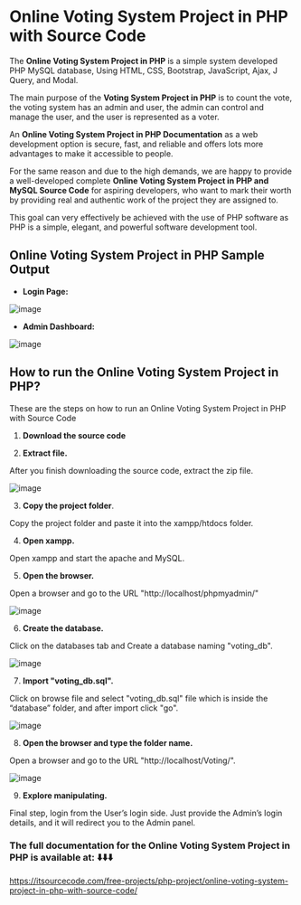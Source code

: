 # Online Voting System Project in PHP with Source Code

The **Online Voting System Project in PHP** is a simple system developed PHP MySQL database, Using HTML, CSS, Bootstrap, JavaScript, Ajax, J Query, and Modal.

The main purpose of the **Voting System Project in PHP** is to count the vote, the voting system has an admin and user, the admin can control and manage the user, and the user is represented as a voter.

An **Online Voting System Project in PHP Documentation** as a web development option is secure, fast, and reliable and offers lots more advantages to make it accessible to people.

For the same reason and due to the high demands, we are happy to provide a well-developed complete **Online Voting System Project in PHP and MySQL Source Code** for aspiring developers, who want to mark their worth by providing real and authentic work of the project they are assigned to.

This goal can very effectively be achieved with the use of PHP software as PHP is a simple, elegant, and powerful software development tool.

## Online Voting System Project in PHP Sample Output

* **Login Page:**
  
![image](https://github.com/user-attachments/assets/975e2847-6534-42c1-85df-a641c7f0784e)

* **Admin Dashboard:**

![image](https://github.com/user-attachments/assets/d934a106-7714-4f00-85db-7d03fe01ebe1)

## How to run the Online Voting System Project in PHP?

These are the steps on how to run an Online Voting System Project in PHP with Source Code

1. **Download the source code**

2. **Extract file.**

After you finish downloading the source code, extract the zip file.

![image](https://github.com/user-attachments/assets/9938a04b-c20b-42a6-9b17-f2c608687f31)

3. **Copy the project folder**.

Copy the project folder and paste it into the xampp/htdocs folder.

4. **Open xampp.**

Open xampp and start the apache and MySQL.

5. **Open the browser.**

Open a browser and go to the URL "http://localhost/phpmyadmin/"

![image](https://github.com/user-attachments/assets/1d8cf4ab-73ca-47e3-9698-b9f87f42fafa)

6.  **Create the database.**

Click on the databases tab and Create a database naming "voting_db".

![image](https://github.com/user-attachments/assets/bdf1869d-1fa8-4588-a87e-34bf088cceab)

7. **Import "voting_db.sql".**

Click on browse file and select "voting_db.sql" file which is inside the “database” folder, and after import click "go".

![image](https://github.com/user-attachments/assets/11354887-fffc-49f8-819b-3b771890412e)

8. **Open the browser and type the folder name.**

Open a browser and go to the URL "http://localhost/Voting/".

![image](https://github.com/user-attachments/assets/a477d56d-64fe-4cb4-bd37-04302e1d3482)

9. **Explore manipulating.**

Final step, login from the User’s login side. Just provide the Admin’s login details, and it will redirect you to the Admin panel.

### The full documentation for the Online Voting System Project in PHP is available at: ⬇️⬇️⬇️

https://itsourcecode.com/free-projects/php-project/online-voting-system-project-in-php-with-source-code/

